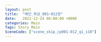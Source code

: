 ```yaml
---
layout: post
title:  "메인_회상_001~012장"
date:   2021-12-24 06:00:00 +0000
categories: Main
Tags: Story Main
SceneCode: ["scene_skip_cp001-012_q1_s10"]
---
```

